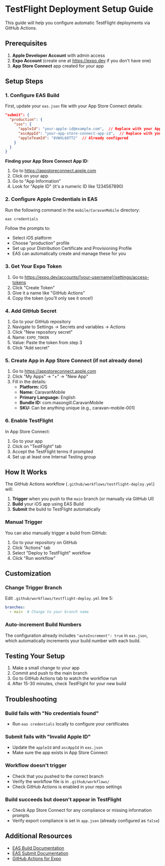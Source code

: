# TestFlight Deployment Setup Guide

This guide will help you configure automatic TestFlight deployments via GitHub Actions.

## Prerequisites

1. **Apple Developer Account** with admin access
2. **Expo Account** (create one at https://expo.dev if you don't have one)
3. **App Store Connect** app created for your app

## Setup Steps

### 1. Configure EAS Build

First, update your `eas.json` file with your App Store Connect details:

```json
"submit": {
  "production": {
    "ios": {
      "appleId": "your-apple-id@example.com",  // Replace with your Apple ID
      "ascAppId": "your-app-store-connect-app-id",  // Replace with your ASC app ID
      "appleTeamId": "8VWXL68TT2"  // Already configured
    }
  }
}
```

**Finding your App Store Connect App ID:**
1. Go to https://appstoreconnect.apple.com
2. Click on your app
3. Go to "App Information"
4. Look for "Apple ID" (it's a numeric ID like 1234567890)

### 2. Configure Apple Credentials in EAS

Run the following command in the `mobile/CaravanMobile` directory:

```bash
eas credentials
```

Follow the prompts to:
- Select iOS platform
- Choose "production" profile
- Set up your Distribution Certificate and Provisioning Profile
- EAS can automatically create and manage these for you

### 3. Get Your Expo Token

1. Go to https://expo.dev/accounts/[your-username]/settings/access-tokens
2. Click "Create Token"
3. Give it a name like "GitHub Actions"
4. Copy the token (you'll only see it once!)

### 4. Add GitHub Secret

1. Go to your GitHub repository
2. Navigate to Settings → Secrets and variables → Actions
3. Click "New repository secret"
4. Name: `EXPO_TOKEN`
5. Value: Paste the token from step 3
6. Click "Add secret"

### 5. Create App in App Store Connect (if not already done)

1. Go to https://appstoreconnect.apple.com
2. Click "My Apps" → "+" → "New App"
3. Fill in the details:
   - **Platform:** iOS
   - **Name:** CaravanMobile
   - **Primary Language:** English
   - **Bundle ID:** com.masongill.CaravanMobile
   - **SKU:** Can be anything unique (e.g., caravan-mobile-001)

### 6. Enable TestFlight

In App Store Connect:
1. Go to your app
2. Click on "TestFlight" tab
3. Accept the TestFlight terms if prompted
4. Set up at least one Internal Testing group

## How It Works

The GitHub Actions workflow (`.github/workflows/testflight-deploy.yml`) will:

1. **Trigger** when you push to the `main` branch (or manually via GitHub UI)
2. **Build** your iOS app using EAS Build
3. **Submit** the build to TestFlight automatically

### Manual Trigger

You can also manually trigger a build from GitHub:
1. Go to your repository on GitHub
2. Click "Actions" tab
3. Select "Deploy to TestFlight" workflow
4. Click "Run workflow"

## Customization

### Change Trigger Branch

Edit `.github/workflows/testflight-deploy.yml` line 5:

```yaml
branches:
  - main  # Change to your branch name
```

### Auto-increment Build Numbers

The configuration already includes `"autoIncrement": true` in `eas.json`, which automatically increments your build number with each build.

## Testing Your Setup

1. Make a small change to your app
2. Commit and push to the main branch
3. Go to GitHub Actions tab to watch the workflow run
4. After 15-30 minutes, check TestFlight for your new build

## Troubleshooting

### Build fails with "No credentials found"
- Run `eas credentials` locally to configure your certificates

### Submit fails with "Invalid Apple ID"
- Update the `appleId` and `ascAppId` in `eas.json`
- Make sure the app exists in App Store Connect

### Workflow doesn't trigger
- Check that you pushed to the correct branch
- Verify the workflow file is in `.github/workflows/`
- Check GitHub Actions is enabled in your repo settings

### Build succeeds but doesn't appear in TestFlight
- Check App Store Connect for any compliance or missing information prompts
- Verify export compliance is set in `app.json` (already configured as `false`)

## Additional Resources

- [EAS Build Documentation](https://docs.expo.dev/build/introduction/)
- [EAS Submit Documentation](https://docs.expo.dev/submit/introduction/)
- [GitHub Actions for Expo](https://docs.expo.dev/build/building-on-ci/)

